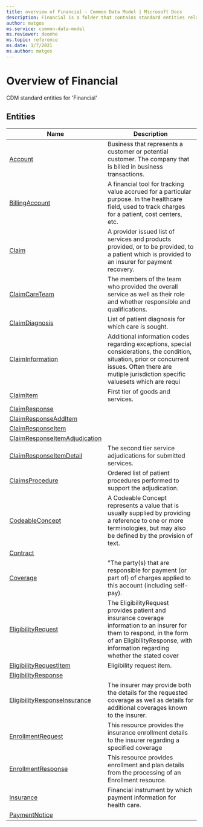 ```yaml
---
title: overview of Financial - Common Data Model | Microsoft Docs
description: Financial is a folder that contains standard entities related to the Common Data Model.
author: matgos
ms.service: common-data-model
ms.reviewer: deonhe
ms.topic: reference
ms.date: 1/7/2021
ms.author: matgos
---
```


# Overview of Financial

CDM standard entities for 'Financial'  

## Entities

|Name|Description|
|---|---|
|[Account](Account.md)|Business that represents a customer or potential customer. The company that is billed in business transactions.|
|[BillingAccount](BillingAccount.md)|A financial tool for tracking value accrued for a particular purpose. In the healthcare field, used to track charges for a patient, cost centers, etc.|
|[Claim](Claim.md)|A provider issued list of services and products provided, or to be provided, to a patient which is provided to an insurer for payment recovery.|
|[ClaimCareTeam](ClaimCareTeam.md)|The members of the team who provided the overall service as well as their role and whether responsible and qualifications.|
|[ClaimDiagnosis](ClaimDiagnosis.md)|List of patient diagnosis for which care is sought.|
|[ClaimInformation](ClaimInformation.md)|Additional information codes regarding exceptions, special considerations, the condition, situation, prior or concurrent issues. Often there are mutiple jurisdiction specific valuesets which are requi|
|[ClaimItem](ClaimItem.md)|First tier of goods and services.|
|[ClaimResponse](ClaimResponse.md)||
|[ClaimResponseAddItem](ClaimResponseAddItem.md)||
|[ClaimResponseItem](ClaimResponseItem.md)||
|[ClaimResponseItemAdjudication](ClaimResponseItemAdjudication.md)||
|[ClaimResponseItemDetail](ClaimResponseItemDetail.md)|The second tier service adjudications for submitted services.|
|[ClaimsProcedure](ClaimsProcedure.md)|Ordered list of patient procedures performed to support the adjudication.|
|[CodeableConcept](CodeableConcept.md)|A Codeable Concept represents a value that is usually supplied by providing a reference to one or more terminologies, but may also be defined by the provision of text.|
|[Contract](Contract.md)||
|[Coverage](Coverage.md)|"The party(s) that are responsible for payment (or part of) of charges applied to this account (including self-pay).|
|[EligibilityRequest](EligibilityRequest.md)|The EligibilityRequest provides patient and insurance coverage information to an insurer for them to respond, in the form of an EligibilityResponse, with information regarding whether the stated cover|
|[EligibilityRequestItem](EligibilityRequestItem.md)|Eligibility request item.|
|[EligibilityResponse](EligibilityResponse.md)||
|[EligibilityResponseInsurance](EligibilityResponseInsurance.md)|The insurer may provide both the details for the requested coverage as well as details for additional coverages known to the insurer.|
|[EnrollmentRequest](EnrollmentRequest.md)|This resource provides the insurance enrollment details to the insurer regarding a specified coverage|
|[EnrollmentResponse](EnrollmentResponse.md)|This resource provides enrollment and plan details from the processing of an Enrollment resource.|
|[Insurance](Insurance.md)|Financial instrument by which payment information for health care.|
|[PaymentNotice](PaymentNotice.md)||
